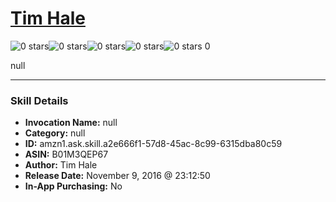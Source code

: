 # [Tim Hale](http://alexa.amazon.com/#skills/amzn1.ask.skill.a2e666f1-57d8-45ac-8c99-6315dba80c59)
![0 stars](../../images/ic_star_border_black_18dp_1x.png)![0 stars](../../images/ic_star_border_black_18dp_1x.png)![0 stars](../../images/ic_star_border_black_18dp_1x.png)![0 stars](../../images/ic_star_border_black_18dp_1x.png)![0 stars](../../images/ic_star_border_black_18dp_1x.png) 0

null

***

### Skill Details

* **Invocation Name:** null
* **Category:** null
* **ID:** amzn1.ask.skill.a2e666f1-57d8-45ac-8c99-6315dba80c59
* **ASIN:** B01M3QEP67
* **Author:** Tim Hale
* **Release Date:** November 9, 2016 @ 23:12:50
* **In-App Purchasing:** No
